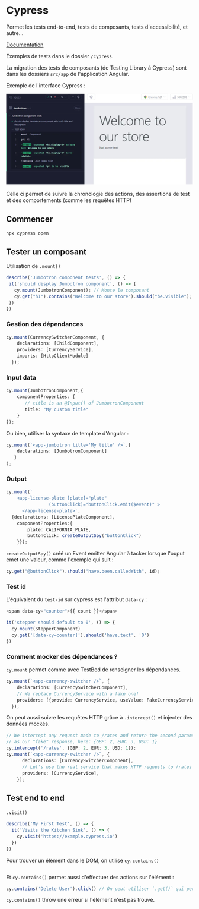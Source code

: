 # Cypress

Permet les tests end-to-end, tests de composants, tests d'accessibilité, et autre...

[Documentation](https://docs.cypress.io/app/get-started/)

Exemples de tests dans le dossier `/cypress`.

La migration des tests de composants (de Testing Library à Cypress) sont dans les dossiers `src/app` de l'application Angular.

Exemple de l'interface Cypress :

![alt text](1__anXEmf6moR_i-YkPEWhRg.webp)

Celle ci permet de suivre la chronologie des actions, des assertions de test et des comportements (comme les requêtes HTTP)


## Commencer

```
npx cypress open
```

## Tester un composant

Utilisation de `.mount()`

```typescript
describe('Jumbotron component tests', () => {
 it('should display Jumbotron component', () => {
   cy.mount(JumbotronComponent); // Monte le composant
   cy.get("h1").contains("Welcome to our store").should("be.visible"); // Check l'écran
 })
})
```

### Gestion des dépendances

```typescript
cy.mount(CurrencySwitcherComponent, {
    declarations: [ChildComponent],
    providers: [CurrencyService],
    imports: [HttpClientModule]
  });
```

### Input data

```typescript
cy.mount(JumbotronComponent,{
    componentProperties: {
       // title is an @Input() of JumbotronComponent
       title: "My custom title"
    }
});
```

Ou bien, utiliser la syntaxe de template d'Angular :

```typescript
cy.mount(`<app-jumbotron title='My title' />`,{
    declarations: [JumbotronComponent]
   }
);
```

### Output

```typescript
cy.mount(`
    <app-license-plate [plate]="plate"
                (buttonClick)="buttonClick.emit($event)" >
      </app-license-plate>`,
  {declarations: [LicensePlateComponent],
    componentProperties:{
        plate: CALIFORNIA_PLATE,
        buttonClick: createOutputSpy("buttonClick")
    }});
```

`createOutputSpy()` créé un Event emitter Angular à tacker lorsque l'ouput emet une valeur, comme l'exemple qui suit :


```typescript
cy.get("@buttonClick").should("have.been.calledWith", id);
```

### Test id

L'équivalent du `test-id` sur cypress est l'attribut `data-cy` :

```typescript
<span data-cy="counter">{{ count }}</span>
```

```typescript
it('stepper should default to 0', () => {
  cy.mount(StepperComponent)
  cy.get('[data-cy=counter]').should('have.text', '0')
})
```

### Comment mocker des dépendances ?

``cy.mount`` permet comme avec TestBed de renseigner les dépendances.

```typescript
cy.mount(`<app-currency-switcher />`, {
    declarations: [CurrencySwitcherComponent],
    // We replace CurrencyService with a fake one!
    providers: [{provide: CurrencyService, useValue: FakeCurrencyService}],
  });
```

On peut aussi suivre les requêtes HTTP grâce à `.intercept()` et injecter des données mockés.

```typescript
// We intercept any request made to /rates and return the second parameter
// as our "fake" response, here: {GBP: 2, EUR: 3, USD: 1}
cy.intercept('/rates', {GBP: 2, EUR: 3, USD: 1});
cy.mount(`<app-currency-switcher />`, {
      declarations: [CurrencySwitcherComponent],
      // Let's use the real service that makes HTTP requests to /rates
      providers: [CurrencyService],
    });
```


## Test end to end

`.visit()`

```typescript
describe('My First Test', () => {
  it('Visits the Kitchen Sink', () => {
    cy.visit('https://example.cypress.io')
  })
})
```

Pour trouver un élément dans le DOM, on utilise `cy.contains()`

```typescript

```

Et `cy.contains()` permet aussi d'effectuer des actions sur l'élément :

```typescript
cy.contains('Delete User').click() // On peut utiliser `.get()` qui permet aussi de récupérer un élément du DOM pour effectuer cette action
```

`cy.contains()` throw une erreur si l'élément n'est pas trouvé.

```typescript

```


